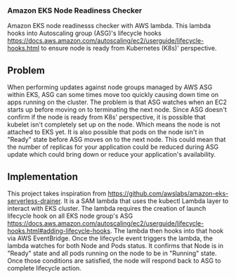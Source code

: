 ### Amazon EKS Node Readiness Checker

Amazon EKS node readinesss checker with AWS lambda.
This lambda hooks into Autoscaling group (ASG)'s lifecycle hooks <https://docs.aws.amazon.com/autoscaling/ec2/userguide/lifecycle-hooks.html> to ensure node is ready from Kubernetes (K8s)' perspective.

## Problem

When performing updates against node groups managed by AWS ASG within EKS, ASG can some times move too quickly causing down time on apps running on the cluster. The problem is that ASG watches when an EC2 starts up before moving on to terminating the next node. Since ASG doesn't confirm if the node is ready from K8s' perspective, it is possible that kubelet isn't completely set up on the node. Which means the node is not attached to EKS yet. It is also possible that pods on the node isn't in "Ready" state before ASG moves on to the next node. This could mean that the number of replicas for your application could be reduced during ASG update which could bring down or reduce your application's availability.

## Implementation

This project takes inspiration from <https://github.com/awslabs/amazon-eks-serverless-drainer>. It is a SAM lambda that uses the kubectl Lambda layer to interact with EKS cluster. The lambda requires the creation of launch lifecycle hook on all EKS node group's ASG <https://docs.aws.amazon.com/autoscaling/ec2/userguide/lifecycle-hooks.html#adding-lifecycle-hooks>. The lambda then hooks into that hook via AWS EventBridge. Once the lifecycle event triggers the lambda, the lambda watches for both Node and Pods status. It confirms that Node is in "Ready" state and all pods running on the node to be in "Running" state. Once those conditions are satisfied, the node will respond back to ASG to complete lifecycle action.
